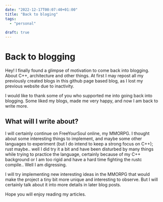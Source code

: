 ```yaml
---
date: "2022-12-17T00:07:40+01:00"
title: "Back to bloging"
tags:
  - "personal"
  
draft: true
---
```


# Back to blogging

Hey! I finally found a glimpse of motivation to come back into blogging. About C++, architecture and other things.
At first I may repost all my previously created blogs in this github page based blog, as I lost my previous website due to inactivity.

I would like to thank some of you who supported me into going back into blogging. Some liked my blogs, made me very happy, and now I am back to write more.

## What will I write about?

I will certainly continue on FreeYourSoul online, my MMORPG. I thought about some interesting things to implement, and maybe some other languages to experiment (but I do intend to keep a strong focus on C++); rust maybe.. well I did try it a bit and have been disturbed by many things while trying to practice the language, certainly because of my C++ background or I am too rigid and have a hard time fighting the rustc compile.. Well I am digressing.

I will try implementing new interesting ideas in the MMORPG that would make the project a tiny bit more unique and interesting to observe. But I will certainly talk about it into more details in later blog posts.

Hope you will enjoy reading my articles.
